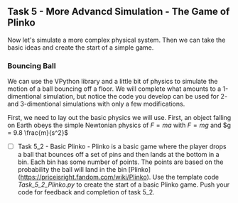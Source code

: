 ## Task 5 - More Advancd Simulation - The Game of Plinko

Now let's simulate a more complex physical system.  Then we can take the basic ideas and create the start of a simple game.

### Bouncing Ball
We can use the VPython library and a little bit of physics to simulate the motion of a ball bouncing off a floor.  We will complete what amounts to a 1-dimentional simulation, but notice the code you develop can be used for 2- and 3-dimentional simulations with only a few modifications.

First, we need to lay out the basic physics we will use.  First, an object falling on Earth obeys the simple Newtonian physics of $F = ma$ with $F = mg$ and $g = 9.8 \frac{m}{s^2}$


- [ ] Task 5_2 - Basic Plinko - Plinko is a basic game where the player drops a ball that bounces off a set of pins and then lands at the bottom in a bin.  Each bin has some number of points.  The points are based on the probability the ball will land in the bin [Plinko] (https://priceisright.fandom.com/wiki/Plinko).  Use the template code *Task_5_2_Plinko.py* to create the start of a basic Plinko game.  Push your code for feedback and completion of task 5_2.